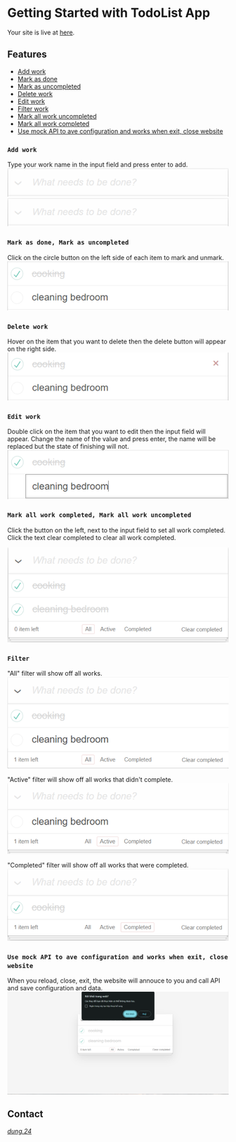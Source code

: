 # Getting Started with TodoList App

Your site is live at [here](https://jessiicamaru.github.io/todo/).

## Features

-   [Add work](#add-work)
-   [Mark as done](#mark-as-done-mark-as-uncompleted)
-   [Mark as uncompleted](#mark-as-done-mark-as-uncompleted)
-   [Delete work](#delete-work)
-   [Edit work](#edit-work)
-   [Filter work](#filter)
-   [Mark all work uncompleted](#mark-all-work-completed-mark-all-work-uncompleted)
-   [Mark all work completed](#mark-all-work-completed-mark-all-work-uncompleted)
-   [Use mock API to ave configuration and works when exit, close website](#use-mock-api-to-ave-configuration-and-works-when-exit-close-website)

### `Add work`

Type your work name in the input field and press enter to add.
![add work](./imageReadme/image.png)
<img src="./imageReadme/image.png" width="auto" height="auto"/>

### `Mark as done, Mark as uncompleted`

Click on the circle button on the left side of each item to mark and unmark.
![mark work](./imageReadme/image-1.png)

### `Delete work`

Hover on the item that you want to delete then the delete button will appear on the right side.
![delete work](./imageReadme/image-2.png)

### `Edit work`

Double click on the item that you want to edit then the input field will appear. Change the name of the value and press enter, the name will be replaced but the state of finishing will not.
![edit work](./imageReadme/image-3.png)

### `Mark all work completed, Mark all work uncompleted`

Click the button on the left, next to the input field to set all work completed. Click the text clear completed to clear all work completed.

![mark all](./imageReadme/image-4.png)

### `Filter`

"All" filter will show off all works.
![filter work](./imageReadme/image-6.png)

"Active" filter will show off all works that didn't complete.
![filter work](./imageReadme/image-7.png)

"Completed" filter will show off all works that were completed.
![filter work](./imageReadme/image-8.png)

### `Use mock API to ave configuration and works when exit, close website`

When you reload, close, exit, the website will annouce to you and call API and save configuration and data.
![api](./imageReadme/image-5.png)

## Contact

[_dung.24_](https://www.instagram.com/_dung.24_/)
